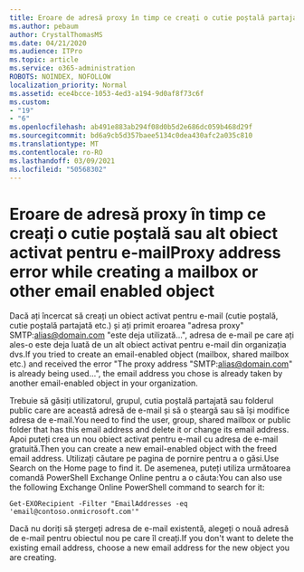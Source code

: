 ```yaml
---
title: Eroare de adresă proxy în timp ce creați o cutie poștală partajată
ms.author: pebaum
author: CrystalThomasMS
ms.date: 04/21/2020
ms.audience: ITPro
ms.topic: article
ms.service: o365-administration
ROBOTS: NOINDEX, NOFOLLOW
localization_priority: Normal
ms.assetid: ece4bcce-1053-4ed3-a194-9d0af8f73c6f
ms.custom:
- "19"
- "6"
ms.openlocfilehash: ab491e883ab294f08d0b5d2e686dc059b468d29f
ms.sourcegitcommit: bd6a9cb5d357baee5134c0dea430afc2a035c810
ms.translationtype: MT
ms.contentlocale: ro-RO
ms.lasthandoff: 03/09/2021
ms.locfileid: "50568302"
---
```

# <a name="proxy-address-error-while-creating-a-mailbox-or-other-email-enabled-object"></a><span data-ttu-id="59ea5-102">Eroare de adresă proxy în timp ce creați o cutie poștală sau alt obiect activat pentru e-mail</span><span class="sxs-lookup"><span data-stu-id="59ea5-102">Proxy address error while creating a mailbox or other email enabled object</span></span>

<span data-ttu-id="59ea5-103">Dacă ați încercat să creați un obiect activat pentru e-mail (cutie poștală, cutie poștală partajată etc.) și ați primit eroarea "adresa proxy" SMTP:alias@domain.com "este deja utilizată...", adresa de e-mail pe care ați ales-o este deja luată de un alt obiect activat pentru e-mail din organizația dvs.</span><span class="sxs-lookup"><span data-stu-id="59ea5-103">If you tried to create an email-enabled object (mailbox, shared mailbox etc.) and received the error "The proxy address "SMTP:alias@domain.com" is already being used…", the email address you chose is already taken by another email-enabled object in your organization.</span></span>
  
<span data-ttu-id="59ea5-104">Trebuie să găsiți utilizatorul, grupul, cutia poștală partajată sau folderul public care are această adresă de e-mail și să o șteargă sau să își modifice adresa de e-mail.</span><span class="sxs-lookup"><span data-stu-id="59ea5-104">You need to find the user, group, shared mailbox or public folder that has this email address and delete it or change its email address.</span></span> <span data-ttu-id="59ea5-105">Apoi puteți crea un nou obiect activat pentru e-mail cu adresa de e-mail gratuită.</span><span class="sxs-lookup"><span data-stu-id="59ea5-105">Then you can create a new email-enabled object with the freed email address.</span></span> <span data-ttu-id="59ea5-106">Utilizați căutare pe pagina de pornire pentru a o găsi.</span><span class="sxs-lookup"><span data-stu-id="59ea5-106">Use Search on the Home page to find it.</span></span> <span data-ttu-id="59ea5-107">De asemenea, puteți utiliza următoarea comandă PowerShell Exchange Online pentru a o căuta:</span><span class="sxs-lookup"><span data-stu-id="59ea5-107">You can also use the following Exchange Online PowerShell command to search for it:</span></span>

`
    Get-EXORecipient -Filter "EmailAddresses -eq 'email@contoso.onmicrosoft.com'"
`
  
<span data-ttu-id="59ea5-108">Dacă nu doriți să ștergeți adresa de e-mail existentă, alegeți o nouă adresă de e-mail pentru obiectul nou pe care îl creați.</span><span class="sxs-lookup"><span data-stu-id="59ea5-108">If you don't want to delete the existing email address, choose a new email address for the new object you are creating.</span></span>
  